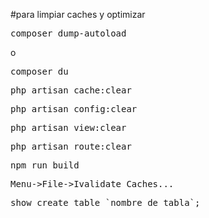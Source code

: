 #para limpiar caches y optimizar
<pre>composer dump-autoload</pre>
o
<pre>composer du</pre>
<pre>php artisan cache:clear</pre>
<pre>php artisan config:clear</pre>
<pre>php artisan view:clear</pre>
<pre>php artisan route:clear</pre>
<pre>npm run build</pre>
<pre>Menu->File->Ivalidate Caches...</pre>
<pre>show create table `nombre_de_tabla`;</pre>
